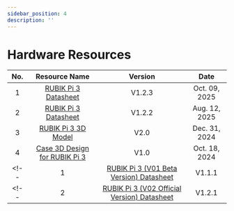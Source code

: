 ```yaml
---
sidebar_position: 4
description: ''
---
```


# Hardware Resources


| No. | Resource Name                                                                                                                   | Version |     Date     |
| :-: | :--------------------------------------------------------------------------------------------------------------------------: | :-----: | :----------: |
|  1  | [RUBIK Pi 3 Datasheet](https://thundercomm.s3.ap-northeast-1.amazonaws.com/uploads/web/rubik-pi-3/20251009/RUBIK+Pi+3+Datasheet+V1.2.3.pdf) |   V1.2.3   | Oct. 09, 2025 |
|  2  | [RUBIK Pi 3 Datasheet](https://thundercomm.s3.dualstack.ap-northeast-1.amazonaws.com/uploads/web/rubik-pi-3/20250812/RUBIK%20Pi%203%20Datasheet%20V1.2.2.pdf) |   V1.2.2   | Aug. 12, 2025 |
|  3  | [RUBIK Pi 3 3D Model](https://thundercomm.s3-accelerate.amazonaws.com/uploads/web/rubik-pi-3/RUBIK%20Pi%203%203D%20Model%20V2.0.zip) |   V2.0   | Dec. 31, 2024 |
|  4  | [Case 3D Design for RUBIK Pi 3](https://thundercomm.s3-accelerate.amazonaws.com/uploads/web/rubik-pi-3/Case%203D%20Design%20for%20RUBIK%20Pi%203%20V1.0.zip) |   V1.0   | Oct. 18, 2024 |
<!-- |  1  | [RUBIK Pi 3 (V01 Beta Version) Datasheet](https://thundercomm.s3.dualstack.ap-northeast-1.amazonaws.com/uploads/web/rubik-pi-3/20250530/RUBIK%20Pi%203%20V01%20%28Beta%20Version%29%20Datasheet%20V1.1.1.pdf) |   V1.1.1   | May. 29, 2025 | -->
<!-- |  2  | [RUBIK Pi 3 (V02 Official Version) Datasheet](https://thundercomm.s3-accelerate.amazonaws.com/uploads/web/rubik-pi-3/20250326/RUBIK%20Pi%203%20V02%20Datasheet%20V1.2.pdf) |   V1.2.1   | May. 29, 2025 | -->
